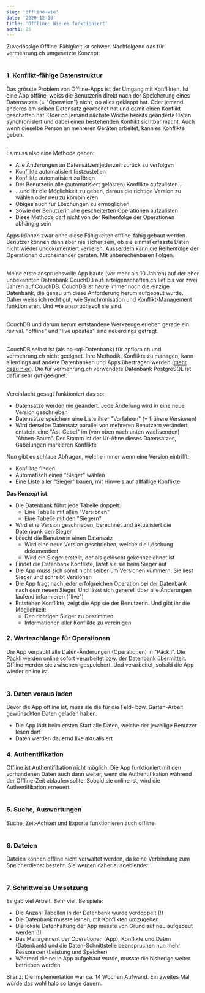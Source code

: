 ```yaml
---
slug: 'offline-wie'
date: '2020-12-18'
title: 'Offline: Wie es funktioniert'
sort1: 25
---
```


Zuverlässige Offline-Fähigkeit ist schwer. Nachfolgend das für vermehrung.ch umgesetzte Konzept:<br/><br/>

### 1. Konflikt-fähige Datenstruktur

Das grösste Problem von Offline-Apps ist der Umgang mit Konflikten. Ist eine App offline, weiss die Benutzerin direkt nach der Speicherung eines Datensatzes (= "Operation") nicht, ob alles geklappt hat. Oder jemand anderes am selben Datensatz gearbeitet hat und damit einen Konflikt geschaffen hat. Oder ob jemand nächste Woche bereits geänderte Daten synchronisiert und dabei einen bestehenden Konflikt sichtbar macht. Auch wenn dieselbe Person an mehreren Geräten arbeitet, kann es Konflikte geben.<br/><br/>

Es muss also eine Methode geben:

- Alle Änderungen an Datensätzen jederzeit zurück zu verfolgen
- Konflikte automatisiert festzustellen
- Konflikte automatisiert zu lösen
- Der Benutzerin alle (automatisiert gelösten) Konflikte aufzulisten...
- ...und ihr die Möglichkeit zu geben, daraus die richtige Version zu wählen oder neu zu kombinieren
- Obiges auch für Löschungen zu ermöglichen
- Sowie der Benutzerin alle gescheiterten Operationen aufzulisten
- Diese Methode darf nicht von der Reihenfolge der Operationen abhängig sein

Apps _können_ zwar ohne diese Fähigkeiten offline-fähig gebaut werden. Benutzer können dann aber nie sicher sein, ob sie einmal erfasste Daten nicht wieder undokumentiert verlieren. Ausserdem kann die Reihenfolge der Operationen durcheinander geraten. Mit unberechenbaren Folgen.<br/><br/>

Meine erste anspruchsvolle App baute (vor mehr als 10 Jahren) auf der eher unbekannten Datenbank CouchDB auf. arteigenschaften.ch lief bis vor zwei Jahren auf CouchDB. CouchDB ist heute immer noch die einzige Datenbank, die genau um diese Anforderung herum aufgebaut wurde. Daher weiss ich recht gut, wie Synchronisation und Konflikt-Management funktionieren. Und wie anspruchsvoll sie sind.<br/><br/>

CouchDB und darum herum entstandene Werkzeuge erleben gerade ein revival. "offline" und "live updates" sind neuerdings gefragt.<br/><br/>

CouchDB selbst ist (als no-sql-Datenbank) für apflora.ch und vermehrung.ch nicht geeignet. Ihre Methodik, Konflikte zu managen, kann allerdings auf andere Datenbanken und Apps übertragen werden ([mehr dazu hier](https://hasura.io/blog/couchdb-style-conflict-resolution-rxdb-hasura/#conflict-resolution-impl)). Die für vermehrung.ch verwendete Datenbank PostgreSQL ist dafür sehr gut geeignet.<br/><br/>

Vereinfacht gesagt funktioniert das so:

- Datensätze werden nie geändert. Jede Änderung wird in eine neue Version geschrieben
- Datensätze speichern eine Liste ihrer "Vorfahren" (= frühere Versionen)
- Wird derselbe Datensatz parallel von mehreren Benutzern verändert, entsteht eine "Ast-Gabel" im (von oben nach unten wachsenden) "Ahnen-Baum". Der Stamm ist der Ur-Ahne dieses Datensatzes, Gabelungen markieren Konflikte

Nun gibt es schlaue Abfragen, welche immer wenn eine Version eintrifft:

- Konflikte finden
- Automatisch einen "Sieger" wählen
- Eine Liste aller "Sieger" bauen, mit Hinweis auf allfällige Konflikte

**Das Konzept ist**:

- Die Datenbank führt jede Tabelle doppelt:
  - Eine Tabelle mit allen "Versionen"
  - Eine Tabelle mit den "Siegern"
- Wird eine Version geschrieben, berechnet und aktualisiert die Datenbank den Sieger
- Löscht die Benutzerin einen Datensatz
  - Wird eine neue Version geschrieben, welche die Löschung dokumentiert
  - Wird ein Sieger erstellt, der als gelöscht gekennzeichnet ist
- Findet die Datenbank Konflikte, listet sie sie beim Sieger auf
- Die App muss sich somit nicht selber um Versionen kümmern. Sie liest Sieger und schreibt Versionen
- Die App fragt nach jeder erfolgreichen Operation bei der Datenbank nach dem neuen Sieger. Und lässt sich generell über alle Änderungen laufend informieren ("live")
- Entstehen Konflikte, zeigt die App sie der Benutzerin. Und gibt ihr die Möglichkeit:
  - Den richtigen Sieger zu bestimmen
  - Informationen aller Konflikte zu vereinigen

### 2. Warteschlange für Operationen

Die App verpackt alle Daten-Änderungen (Operationen) in "Päckli". Die Päckli werden online sofort verarbeitet bzw. der Datenbank übermittelt. Offline werden sie zwischen-gespeichert. Und verarbeitet, sobald die App wieder online ist.<br/><br/>

### 3. Daten voraus laden

Bevor die App offline ist, muss sie die für die Feld- bzw. Garten-Arbeit gewünschten Daten geladen haben:

- Die App lädt beim ersten Start alle Daten, welche der jeweilige Benutzer lesen darf
- Daten werden dauernd live aktualisiert

### 4. Authentifikation

Offline ist Authentifikation nicht möglich. Die App funktioniert mit den vorhandenen Daten auch dann weiter, wenn die Authentifikation während der Offline-Zeit ablaufen sollte. Sobald sie online ist, wird die Authentifikation erneuert.<br/><br/>

### 5. Suche, Auswertungen

Suche, Zeit-Achsen und Exporte funktionieren auch offline.<br/><br/>

### 6. Dateien

Dateien können offline nicht verwaltet werden, da keine Verbindung zum Speicherdienst besteht. Sie werden daher ausgeblendet.<br/><br/>

### 7. Schrittweise Umsetzung

Es gab viel Arbeit. Sehr viel. Beispiele:

- Die Anzahl Tabellen in der Datenbank wurde verdoppelt (!)
- Die Datenbank musste lernen, mit Konflikten umzugehen
- Die lokale Datenhaltung der App musste von Grund auf neu aufgebaut werden (!)
- Das Management der Operationen (App), Konflikte und Daten (Datenbank) und die Daten-Schnittstelle beanspruchen nun mehr Ressourcen (Leistung und Speicher)
- Während die neue App aufgebaut wurde, musste die bisherige weiter betrieben werden

Bilanz: Die Implementation war ca. 14 Wochen Aufwand. Ein zweites Mal würde das wohl halb so lange dauern.<br/><br/>
